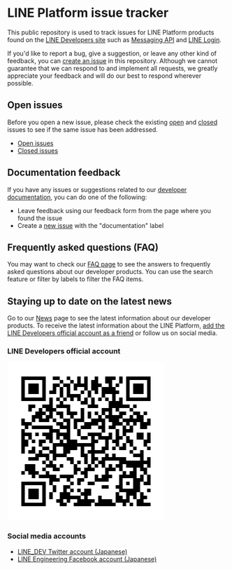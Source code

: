 # LINE Platform issue tracker

This public repository is used to track issues for LINE Platform products found on the [LINE Developers site](https://developers.line.me/en/) such as [Messaging API](https://developers.line.me/en/services/messaging-api/) and [LINE Login](https://developers.line.me/en/docs/line-login/overview/). 

If you'd like to report a bug, give a suggestion, or leave any other kind of feedback, you can [create an issue](https://github.com/line/line-bot-faq/issues) in this repository. Although we cannot guarantee that we can respond to and implement all requests, we greatly appreciate your feedback and will do our best to respond wherever possible. 

## Open issues

Before you open a new issue, please check the existing [open](https://github.com/line/line-bot-faq/issues?q=is%3Aopen+is%3Aissue) and [closed](https://github.com/line/line-bot-faq/issues?q=is%3Aissue+is%3Aclosed) issues to see if the same issue has been addressed.

- [Open issues](https://github.com/line/line-bot-faq/issues?q=is%3Aopen+is%3Aissue)
- [Closed issues](https://github.com/line/line-bot-faq/issues?q=is%3Aissue+is%3Aclosed)

## Documentation feedback

If you have any issues or suggestions related to our [developer documentation](https://developers.line.me/en/docs/), you can do one of the following:

- Leave feedback using our feedback form from the page where you found the issue
- Create a [new issue](https://github.com/line/line-bot-faq/issues) with the "documentation" label

## Frequently asked questions (FAQ)

You may want to check our [FAQ page](https://developers.line.me/en/faq/) to see the answers to frequently asked questions about our developer products. You can use the search feature or filter by labels to filter the FAQ items.

## Staying up to date on the latest news

Go to our [News](https://developers.line.me/en/news/) page to see the latest information about our developer products. To receive the latest information about the LINE Platform, [add the LINE Developers official account as a friend](https://line.me/ti/p/%40linedevelopers) or follow us on social media.

### LINE Developers official account 

![LINE Developers account QR code](images/line-developers-official-account.png)

### Social media accounts

- [LINE_DEV Twitter account (Japanese)](https://twitter.com/line_dev?lang=en) 
- [LINE Engineering Facebook account (Japanese)](https://www.facebook.com/engineering.line/)
